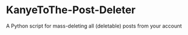 # KanyeToThe-Post-Deleter
A Python script for mass-deleting all (deletable) posts from your account
